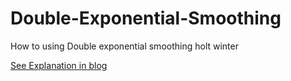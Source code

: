# Double-Exponential-Smoothing
How to using Double exponential smoothing holt winter

[See Explanation in blog](https://thinkstudioo.blogspot.com/2020/11/double-exponential-smoothing-holt.html)
